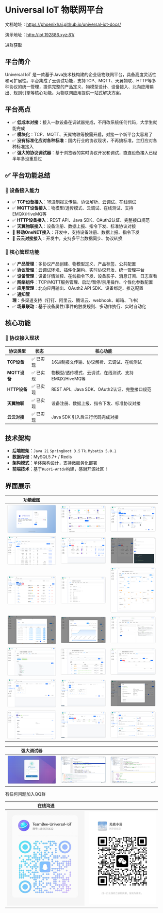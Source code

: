 # Universal IoT 物联网平台

文档地址：https://phoenixhai.github.io/universal-iot-docs/


演示地址：http://iot.192886.xyz:81/

进群获取

## 平台简介

Universal IoT
是一款基于Java技术栈构建的企业级物联网平台，具备高度灵活性和可扩展性。平台集成了云调试功能，支持TCP、MQTT、天翼物联、HTTP等多种协议的统一管理，提供完整的产品定义、物模型设计、设备接入、北向应用输出、规则引擎等核心功能，为物联网应用提供一站式解决方案。

## 平台亮点

- ✅ **低成本对接**：接入一款设备在调试器完成，不用改系统任何代码，大学生就能完成
- ✅ **模块化**：TCP、MQTT、天翼物联等按需开启，对接一个新平台太容易了
- ✅ **没有标准化应对各种标准**：国内行业的协议现状，不再搞标准，主打应对各种标准接入
- ✅ **强大的协议调试器**：基于浏览器的实时协议开发和调试，直连设备接入已经半年多没重启过

## ✅ 平台功能总结

### 🚀 设备接入能力

- ✅ **TCP设备接入**：16进制报文传输、协议解析、云调试、在线测试
- ✅ **MQTT设备接入**：物模型/透传模式、云调试、在线测试、支持EMQX/HiveMQ等
- ✅ **HTTP设备接入**：REST API、Java SDK、OAuth2认证、完整接口规范
- ✅ **天翼物联接入**：设备注册、数据上报、指令下发、标准协议对接
- 🔄 **移动OneNET接入**：开发中，支持设备注册、数据上报、指令下发
- 🔄 **云云对接接入**：开发中，支持多平台数据同步、协议转换

### 🎯 核心管理功能

- ✅ **产品管理**：多协议产品创建、物模型定义、产品标签、公共配置
- ✅ **协议管理**：云调试环境、插件化架构、实时协议开发、统一管理平台
- ✅ **设备管理**：设备详情监控、在线指令下发、设备影子、消息订阅、日志查看
- ✅ **网络组件**：TCP/MQTT服务管理、启动/暂停/禁用操作、个性化参数配置
- ✅ **应用管理**：北向应用输出、OAuth2 API SDK、设备绑定、推送配置
- ✅ **通知管理**：多渠道支持（钉钉、阿里云、腾讯云、webhook、邮箱、飞书）
- ✅ **场景联动**：基于设备属性/事件的触发规则、多动作执行、实时自动化

## 核心功能

### 🚀 协议接入现状

| 协议类型         | 状态   | 核心功能                             |
|--------------|------|----------------------------------|
| **TCP设备**    | ✅ 已实现 | 16进制报文传输、协议解析、云调试、在线测试           |
| **MQTT设备**   | ✅ 已实现 | 物模型/透传模式、云调试、在线测试、支持EMQX/HiveMQ等 |
| **HTTP设备**   | ✅ 已实现 | REST API、Java SDK、OAuth2认证、完整接口规范 |
| **天翼物联**     | ✅ 已实现 | 设备注册、数据上报、指令下发、标准协议对接            |
| **云云对接**     | ✅ 已实现 | Java SDK 引入后三行代码完成对接             |


## 技术架构


- **后端框架**：`Java 21` `SpringBoot 3.5` `Tk.Mybatis 5.0.1` 
- **数据存储**：MySQL5.7+ / Redis 
- **架构模式**：单体架构设计，支持微服务化部署
- **前端技术**：基于`RuoYi-Antdv`构建，感谢开源社区！

## 界面展示


|           功能截图             |                               |                               |
|------------------------|----------------------------------|----------------------------------|
| ![](/__MACOSX/shot/01.png) | ![](/__MACOSX/shot/02.png)       | ![](/__MACOSX/shot/03.png)       |
| ![](/__MACOSX/shot/04.png) | ![](/__MACOSX/shot/05.png)       | ![](/__MACOSX/shot/06.png)       |
| ![](/__MACOSX/shot/07.png) | ![](/__MACOSX/shot/08.png)       | ![](/__MACOSX/shot/09.png)       |
| ![](/__MACOSX/shot/10.png) | ![](/__MACOSX/shot/11.png)       | ![](/__MACOSX/shot/12.png)       |
| ![](/__MACOSX/shot/13.png) | ![](/__MACOSX/shot/14.png)       | ![](/__MACOSX/shot/15.png)       |
| ![](/__MACOSX/shot/16.png) | ![](/__MACOSX/shot/17.png)       | ![](/__MACOSX/shot/18.png)       |
| ![](/__MACOSX/shot/19.png) | ![](/__MACOSX/shot/20.png)       | ![](/__MACOSX/shot/21.png)       |



| 强大调试器                               |                               |                               |
|-------------------------------------|----------------------------------|----------------------------------|
| ![](/__MACOSX/shot/debug/login.png) | ![](/__MACOSX/shot/debug/debug.png)        | ![](/__MACOSX/shot/debug/run.png)      |

有任何问题加入QQ群

| 在线沟通                               |                            | 
|-------------------------------------|----------------------------|
| ![](/__MACOSX/shot/qq.png) | ![](/__MACOSX/shot/wx.png) | 
